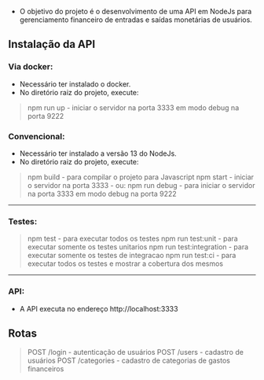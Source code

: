  - O objetivo do projeto é o desenvolvimento de uma API em NodeJs para gerenciamento financeiro de entradas e saídas monetárias de usuários.

## Instalação da API

### Via docker:
 - Necessário ter instalado o docker.
 - No diretório raiz do projeto, execute:
 > npm run up - iniciar o servidor na porta 3333 em modo debug na porta 9222

### Convencional:
 - Necessário ter instalado a versão 13 do NodeJs.
 - No diretório raiz do projeto, execute:
 > npm build - para compilar o projeto para Javascript
 > npm start - iniciar o servidor na porta 3333 - ou:
 > npm run debug - para iniciar o servidor na porta 3333 em modo debug na porta 9222


-------------------------------------------------------------------------------------

### Testes: 
> npm test - para executar todos os testes
> npm run test:unit - para executar somente os testes unitarios
> npm run test:integration - para executar somente os testes de integracao
> npm run test:ci - para executar todos os testes e mostrar a cobertura dos mesmos

-------------------------------------------------------------------------------------

### API:
- A API executa no endereço http://localhost:3333

## Rotas 
> POST /login - autenticação de usuários
> POST /users - cadastro de usuários
> POST /categories - cadastro de categorias de gastos financeiros




